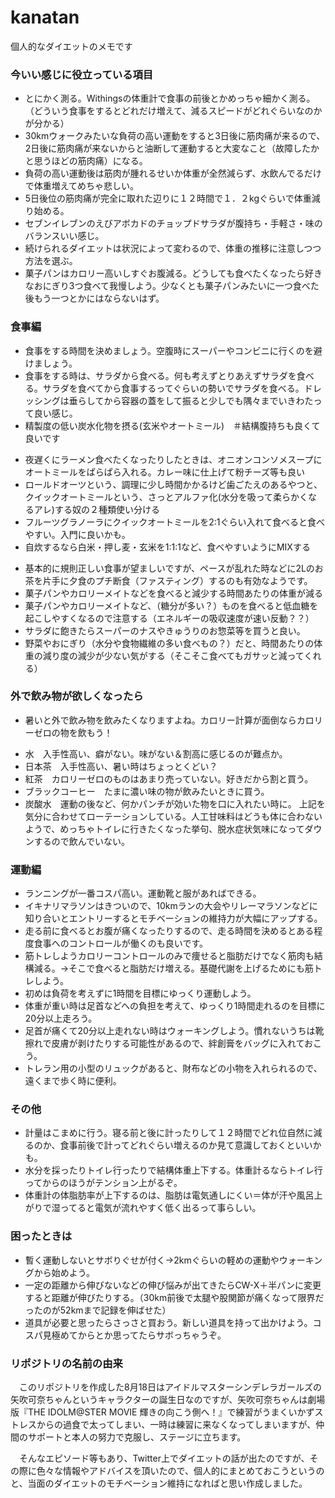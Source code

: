 kanatan
=======

個人的なダイエットのメモです

### 今いい感じに役立っている項目
* とにかく測る。Withingsの体重計で食事の前後とかめっちゃ細かく測る。（どういう食事をするとどれだけ増えて、減るスピードがどれぐらいなのかが分かる）
* 30kmウォークみたいな負荷の高い運動をすると3日後に筋肉痛が来るので、2日後に筋肉痛が来ないからと油断して運動すると大変なこと（故障したかと思うほどの筋肉痛）になる。
* 負荷の高い運動後は筋肉が腫れるせいか体重が全然減らず、水飲んでるだけで体重増えてめちゃ悲しい。
* 5日後位の筋肉痛が完全に取れた辺りに１２時間で１．２kgぐらいで体重減り始める。
* セブンイレブンのえびアボカドのチョップドサラダが腹持ち・手軽さ・味のバランスいい感じ。
* 続けられるダイエットは状況によって変わるので、体重の推移に注意しつつ方法を選ぶ。
* 菓子パンはカロリー高いしすぐお腹減る。どうしても食べたくなったら好きなおにぎり3つ食べて我慢しよう。少なくとも菓子パンみたいに一つ食べた後もう一つとかにはならないはず。

### 食事編
* 食事をする時間を決めましょう。空腹時にスーパーやコンビニに行くのを避けましょう。
* 食事をする時は、サラダから食べる。何も考えずとりあえずサラダを食べる。サラダを食べてから食事するってぐらいの勢いでサラダを食べる。ドレッシングは垂らしてから容器の蓋をして振ると少しでも隅々までいきわたって良い感じ。
* 精製度の低い炭水化物を摂る(玄米やオートミール)　＃結構腹持ちも良くて良いです
 - 夜遅くにラーメン食べたくなったりしたときは、オニオンコンソメスープにオートミールをぱらぱら入れる。カレー味に仕上げて粉チーズ等も良い
 - ロールドオーツという、調理に少し時間かかるけど歯ごたえのあるやつと、クイックオートミールという、さっとアルファ化(水分を吸って柔らかくなるアレ)する奴の２種類使い分ける
 - フルーツグラノーラにクイックオートミールを2:1ぐらい入れて食べると食べやすい。入門に良いかも。
 - 自炊するなら白米・押し麦・玄米を1:1:1など、食べやすいようにMIXする  
* 基本的に規則正しい食事が望ましいですが、ペースが乱れた時などに2Lのお茶を片手に夕食のプチ断食（ファスティング）するのも有効なようです。  
* 菓子パンやカロリーメイトなどを食べると減少する時間あたりの体重が減る  
* 菓子パンやカロリーメイトなど、（糖分が多い？）ものを食べると低血糖を起こしやすくなるので注意する（エネルギーの吸収速度が速い反動？？）  
* サラダに飽きたらスーパーのナスやきゅうりのお惣菜等を買うと良い。
* 野菜やおにぎり（水分や食物繊維の多い食べもの？）だと、時間あたりの体重の減り度の減少が少ない気がする（そこそこ食べてもガサッと減ってくれる）

### 外で飲み物が欲しくなったら
* 暑いと外で飲み物を飲みたくなりますよね。カロリー計算が面倒ならカロリーゼロの物を飲もう！
 - 水　入手性高い、癖がない。味がない＆割高に感じるのが難点か。
 - 日本茶　入手性高い、暑い時はちょっとくどい？
 - 紅茶　カロリーゼロのものはあまり売っていない。好きだから割と買う。
 - ブラックコーヒー　たまに濃い味の物が飲みたいときに買う。
 - 炭酸水　運動の後など、何かパンチが効いた物を口に入れたい時に。
上記を気分に合わせてローテーションしている。人工甘味料はどうも体に合わないようで、めっちゃトイレに行きたくなった挙句、脱水症状気味になってダウンするので飲んでいない。

### 運動編
* ランニングが一番コスパ高い。運動靴と服があればできる。
* イキナリマラソンはきついので、10kmランの大会やリレーマラソンなどに知り合いとエントリーするとモチベーションの維持力が大幅にアップする。
* 走る前に食べるとお腹が痛くなったりするので、走る時間を決めるとある程度食事へのコントロールが働くのも良いです。
* 筋トレしようカロリーコントロールのみで痩せると脂肪だけでなく筋肉も結構減る。→そこで食べると脂肪だけ増える。基礎代謝を上げるためにも筋トレしよう。
* 初めは負荷を考えずに1時間を目標にゆっくり運動しよう。
* 体重が重い時は足首などへの負担を考えて、ゆっくり1時間走れるのを目標に20分以上走ろう。
* 足首が痛くて20分以上走れない時はウォーキングしよう。慣れないうちは靴擦れで皮膚が剥けたりする可能性があるので、絆創膏をバッグに入れておこう。
* トレラン用の小型のリュックがあると、財布などの小物を入れられるので、遠くまで歩く時に便利。


### その他
* 計量はこまめに行う。寝る前と後に計ったりして１２時間でどれ位自然に減るのか、食事前後で計ってどれぐらい増えるのか見て意識しておくといいかも。
* 水分を採ったりトイレ行ったりで結構体重上下する。体重計るならトイレ行ってからのほうがテンション上がるぞ。
* 体重計の体脂肪率が上下するのは、脂肪は電気通しにくい＝体が汗や風呂上がりで湿ってると電気が流れやすく低く出るって事らしい。

### 困ったときは
* 暫く運動しないとサボりぐせが付く→2kmぐらいの軽めの運動やウォーキングから始めよう。
* 一定の距離から伸びないなどの伸び悩みが出てきたらCW-X＋半パンに変更すると距離が伸びたりする。（30km前後で太腿や股関節が痛くなって限界だったのが52kmまで記録を伸ばせた）
* 道具が必要と思ったらさっさと買おう。新しい道具を持って出かけよう。コスパ見極めてからとか思ってたらサボっちゃうぞ。

### リポジトリの名前の由来
　このリポジトリを作成した8月18日はアイドルマスターシンデレラガールズの矢吹可奈ちゃんというキャラクターの誕生日なのですが、矢吹可奈ちゃんは劇場版『THE IDOLM@STER MOVIE 輝きの向こう側へ！』で練習がうまくいかずストレスからの過食で太ってしまい、一時は練習に来なくなってしまいますが、仲間のサポートと本人の努力で克服し、ステージに立ちます。

　そんなエピソード等もあり、Twitter上でダイエットの話が出たのですが、その際に色々な情報やアドバイスを頂いたので、個人的にまとめておこうというのと、当面のダイエットのモチベーション維持になればと思い作成しました。
